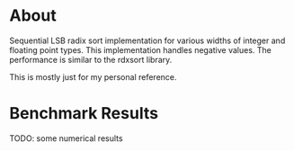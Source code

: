 # About

Sequential LSB radix sort implementation for various widths of integer and floating point types. This implementation handles negative values. The performance is similar to the rdxsort library.

This is mostly just for my personal reference. 

# Benchmark Results

TODO: some numerical results